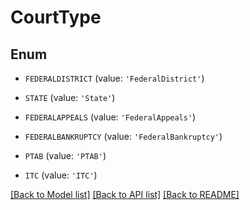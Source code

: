 # CourtType


## Enum

* `FEDERALDISTRICT` (value: `'FederalDistrict'`)

* `STATE` (value: `'State'`)

* `FEDERALAPPEALS` (value: `'FederalAppeals'`)

* `FEDERALBANKRUPTCY` (value: `'FederalBankruptcy'`)

* `PTAB` (value: `'PTAB'`)

* `ITC` (value: `'ITC'`)

[[Back to Model list]](../README.md#documentation-for-models) [[Back to API list]](../README.md#documentation-for-api-endpoints) [[Back to README]](../README.md)


